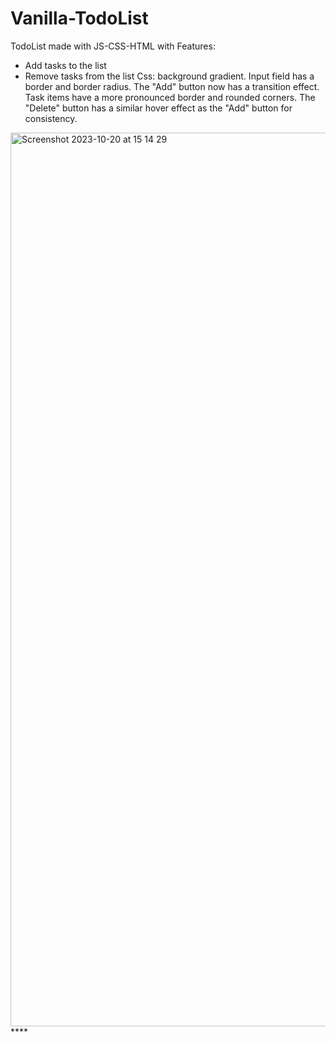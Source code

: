 # Vanilla-TodoList
TodoList made with JS-CSS-HTML with 
Features:
- Add tasks to the list
- Remove tasks from the list
Css:
background gradient.
Input field has a border and border radius.
The "Add" button now has a transition effect.
Task items have a more pronounced border and rounded corners.
The "Delete" button has a similar hover effect as the "Add" button for consistency.

<img width="1430" alt="Screenshot 2023-10-20 at 15 14 29" src="https://github.com/Giltih/Vanilla-TodoList/assets/106924461/6c009291-c39a-49cd-842d-8dd11dc3f484">
****
